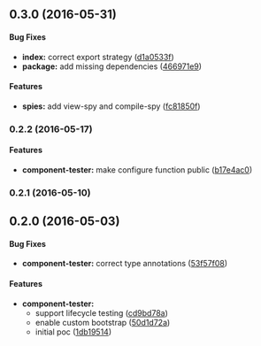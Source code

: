 ## 0.3.0 (2016-05-31)


#### Bug Fixes

* **index:** correct export strategy ([d1a0533f](http://github.com/aurelia/testing/commit/d1a0533f5a462f5df8f711798aab7a9b1ec95bdd))
* **package:** add missing dependencies ([466971e9](http://github.com/aurelia/testing/commit/466971e9d5564756b2bbd7c22415de83e6e2b9cc))


#### Features

* **spies:** add view-spy and compile-spy ([fc81850f](http://github.com/aurelia/testing/commit/fc81850f9f23a2131fc370d0b744f53ddb58374e))


### 0.2.2 (2016-05-17)


#### Features

* **component-tester:** make configure function public ([b17e4ac0](http://github.com/aurelia/testing/commit/b17e4ac0e6dac2af8fb0ef75261677744982ee99))


### 0.2.1 (2016-05-10)


## 0.2.0 (2016-05-03)


#### Bug Fixes

* **component-tester:** correct type annotations ([53f57f08](http://github.com/aurelia/testing/commit/53f57f080c22015a720f58cf9493d1c14cbfd3ef))


#### Features

* **component-tester:**
  * support lifecycle testing ([cd9bd78a](http://github.com/aurelia/testing/commit/cd9bd78a0905c0e4900a6f4fbc67ef1e30990075))
  * enable custom bootstrap ([50d1d72a](http://github.com/aurelia/testing/commit/50d1d72aa5af9ed5e8fd20efdf7fade027baccb2))
  * initial poc ([1db19514](http://github.com/aurelia/testing/commit/1db195142715503746e49e179c044c0ad39a4763))

